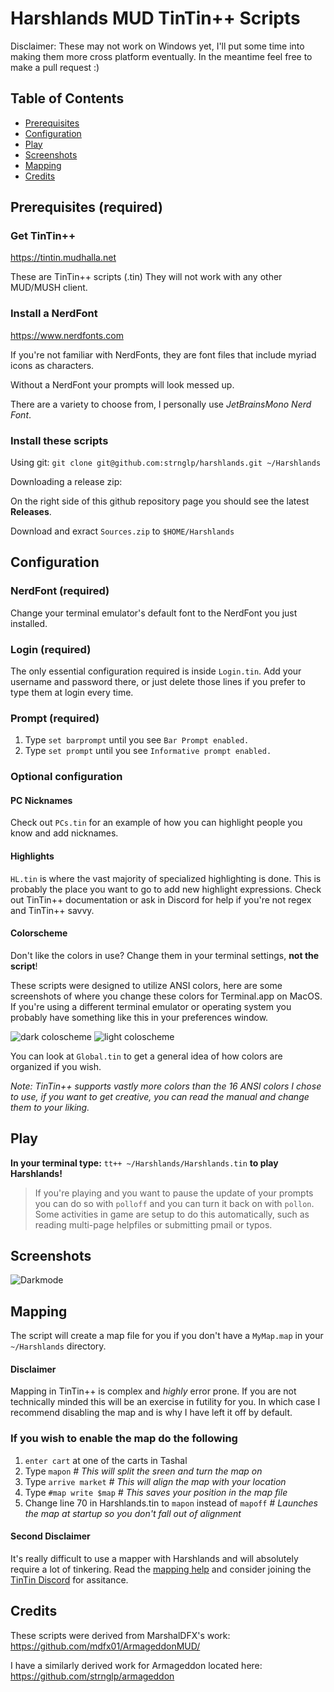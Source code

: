 # Harshlands MUD TinTin++ Scripts
Disclaimer: These may not work on Windows yet, I'll put some time into making them more cross platform eventually. In the meantime feel free to make a pull request :)

## Table of Contents

- [Prerequisites](#prerequisites)
- [Configuration](#configuration)
- [Play](#play)
- [Screenshots](#screenshots)
- [Mapping](#mapping)
- [Credits](#credits)


## Prerequisites (required)

### Get TinTin++
https://tintin.mudhalla.net

These are TinTin++ scripts (.tin) They will not work with any other MUD/MUSH client.

### Install a NerdFont
https://www.nerdfonts.com

If you're not familiar with NerdFonts, they are font files that include myriad icons as characters.

Without a NerdFont your prompts will look messed up. 

There are a variety to choose from, I personally use _JetBrainsMono Nerd Font_.

### Install these scripts

Using git:
`git clone git@github.com:strnglp/harshlands.git ~/Harshlands` 

Downloading a release zip:

On the right side of this github repository page you should see the latest **Releases**.

Download and exract `Sources.zip` to `$HOME/Harshlands`

## Configuration
### NerdFont (required)
Change your terminal emulator's default font to the NerdFont you just installed.

### Login (required)
The only essential configuration required is inside `Login.tin`. Add your username and password there, or just delete those lines if you prefer to type them at login every time.

### Prompt (required)
1. Type `set barprompt` until you see `Bar Prompt enabled.`
2. Type `set prompt` until you see `Informative prompt enabled.`


### Optional configuration

#### PC Nicknames
Check out `PCs.tin` for an example of how you can highlight people you know and add nicknames.

#### Highlights
`HL.tin` is where the vast majority of specialized highlighting is done. This is probably the place you want to go to add new highlight expressions. Check out TinTin++ documentation or ask in Discord for help if you're not regex and TinTin++ savvy.

#### Colorscheme
Don't like the colors in use? Change them in your terminal settings, **not the script**!

These scripts were designed to utilize ANSI colors, here are some screenshots of where you change these colors for Terminal.app on MacOS. If you're using a different terminal emulator or operating system you probably have something like this in your preferences window.

![dark coloscheme](./media/terminaldark.png)
![light coloscheme](./media/terminallight.png)

You can look at `Global.tin` to get a general idea of how colors are organized if you wish.

_Note: TinTin++ supports vastly more colors than the 16 ANSI colors I chose to use, if you want to get creative, you can read the manual and change them to your liking._


## Play
**In your terminal type:**
`tt++ ~/Harshlands/Harshlands.tin` **to play Harshlands!**

> If you're playing and you want to pause the update of your prompts you can do so with `polloff` and you can turn it back on with `pollon`. Some activities in game are setup to do this automatically, such as reading multi-page helpfiles or submitting pmail or typos.

## Screenshots
![Darkmode](./media/screenshot.png)


## Mapping
The script will create a map file for you if you don't have a `MyMap.map` in your `~/Harshlands` directory.

#### Disclaimer
Mapping in TinTin++ is complex and _highly_ error prone. If you are not technically minded this will be an exercise in futility for you. In which case I recommend disabling the map and is why I have left it off by default.

### If you wish to enable the map do the following
1. `enter cart` at one of the carts in Tashal
2. Type `mapon` *# This will split the sreen and turn the map on*
3. Type `arrive market` *# This will align the map with your location*
4. Type `#map write $map` *# This saves your position in the map file*
5. Change line 70 in Harshlands.tin to `mapon` instead of `mapoff`  *# Launches the map at startup so you don't fall out of alignment*

#### Second Disclaimer
It's really difficult to use a mapper with Harshlands and will absolutely require a lot of tinkering. Read the [mapping help](https://tintin.mudhalla.net/manual/mapping.php) and consider joining the [TinTin Discord](https://discord.gg/gv7a37n) for assitance.

## Credits
These scripts were derived from MarshalDFX's work: https://github.com/mdfx01/ArmageddonMUD/

I have a similarly derived work for Armageddon located here:
https://github.com/strnglp/armageddon
